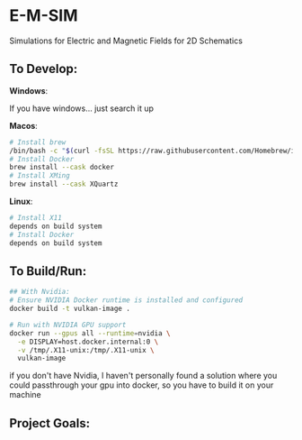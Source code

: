 # E-M-SIM

Simulations for Electric and Magnetic Fields for 2D Schematics

## To Develop:

**Windows**:

If you have windows... just search it up

**Macos**:

```Bash
# Install brew
/bin/bash -c "$(curl -fsSL https://raw.githubusercontent.com/Homebrew/install/master/install.sh)"
# Install Docker
brew install --cask docker
# Install XMing
brew install --cask XQuartz
```

**Linux**:

```Bash
# Install X11
depends on build system
# Install Docker
depends on build system
```

## To Build/Run:

```Bash
## With Nvidia:
# Ensure NVIDIA Docker runtime is installed and configured
docker build -t vulkan-image .

# Run with NVIDIA GPU support
docker run --gpus all --runtime=nvidia \
  -e DISPLAY=host.docker.internal:0 \
  -v /tmp/.X11-unix:/tmp/.X11-unix \
  vulkan-image
```

if you don't have Nvidia, I haven't personally found a solution where you could passthrough your gpu into docker, so you have to build it on your machine

## Project Goals:

